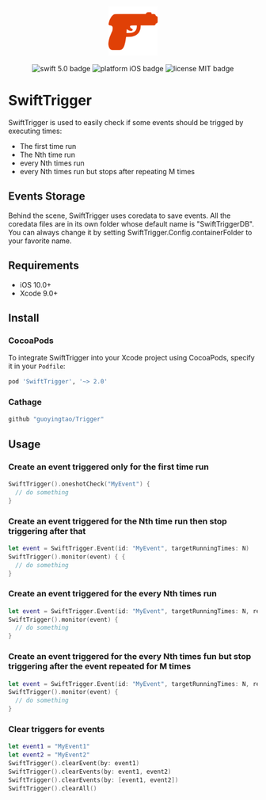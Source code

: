 <p align="center">
  <img src="logo.png" height="100" max-width="90%" alt="Swift Trigger" />
</p>

<p align="center">
<img src="https://img.shields.io/badge/swift-5.0-orange.svg" alt="swift 5.0 badge" />
<img src="https://img.shields.io/badge/platform-iOS-lightgrey.svg" alt="platform iOS badge" />
<img src="https://img.shields.io/badge/license-MIT-black.svg" alt="license MIT badge" />   
</p>


# SwiftTrigger

SwiftTrigger is used to easily check if some events should be trigged by executing times:
- The first time run
- The Nth time run
- every Nth times run
- every Nth times run but stops after repeating M times

## Events Storage
Behind the scene, SwiftTrigger uses coredata to save events. All the coredata files are in its own folder whose default name is "SwiftTriggerDB". You can always change it by setting SwiftTrigger.Config.containerFolder to your favorite name.

## Requirements

* iOS 10.0+
* Xcode 9.0+

## Install

### CocoaPods

To integrate SwiftTrigger into your Xcode project using CocoaPods, specify it in your `Podfile`:

```ruby
pod 'SwiftTrigger', '~> 2.0'
```

### Cathage

```ruby
github "guoyingtao/Trigger"
```

## Usage

### Create an event triggered only for the first time run
```swift
SwiftTrigger().oneshotCheck("MyEvent") {
  // do something
}
```

### Create an event triggered for the Nth time run then stop triggering after that
```swift
let event = SwiftTrigger.Event(id: "MyEvent", targetRunningTimes: N)
SwiftTrigger().monitor(event) { {
  // do something
}
```

### Create an event triggered for the every Nth times run
```swift
let event = SwiftTrigger.Event(id: "MyEvent", targetRunningTimes: N, repeatTimes: 0)
SwiftTrigger().monitor(event) {
  // do something
}
```

### Create an event triggered for the every Nth times fun but stop triggering after the event repeated for M times
```swift
let event = SwiftTrigger.Event(id: "MyEvent", targetRunningTimes: N, repeatTimes: M)
SwiftTrigger().monitor(event) {
  // do something
}
```

### Clear triggers for events
```swift
let event1 = "MyEvent1"
let event2 = "MyEvent2"
SwiftTrigger().clearEvent(by: event1)
SwiftTrigger().clearEvents(by: event1, event2)
SwiftTrigger().clearEvents(by: [event1, event2])
SwiftTrigger().clearAll()
```


